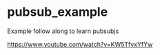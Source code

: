 # pubsub_example
 Example follow along to learn pubsubjs


<https://www.youtube.com/watch?v=KW5TfyxYfYw>
